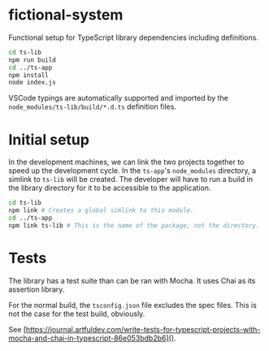 # fictional-system

Functional setup for TypeScript library dependencies including definitions.

``` bash
cd ts-lib
npm run build
cd ../ts-app
npm install
node index.js
```

VSCode typings are automatically supported and imported by the `node_modules/ts-lib/build/*.d.ts` definition files.

# Initial setup

In the development machines, we can link the two projects together to speed up the development cycle.
In the `ts-app`'s `node_modules` directory, a simlink to `ts-lib` will be created.
The developer will have to run a build in the library directory for it to be accessible to the application.

``` bash
cd ts-lib
npm link # Creates a global simlink to this module.
cd ../ts-app
npm link ts-lib # This is the name of the package, not the directory.
```

# Tests

The library has a test suite than can be ran with Mocha.
It uses Chai as its assertion library.

For the normal build, the `tsconfig.json` file excludes the spec files.
This is not the case for the test build, obviously.

See [https://journal.artfuldev.com/write-tests-for-typescript-projects-with-mocha-and-chai-in-typescript-86e053bdb2b6]().
